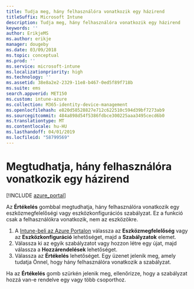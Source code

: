 ```yaml
---
title: Tudja meg, hány felhasználóra vonatkozik egy házirend
titleSuffix: Microsoft Intune
description: Tudja meg, hány felhasználóra vonatkozik egy házirend
keywords: ''
author: ErikjeMS
ms.author: erikje
manager: dougeby
ms.date: 03/09/2018
ms.topic: conceptual
ms.prod: ''
ms.service: microsoft-intune
ms.localizationpriority: high
ms.technology: ''
ms.assetid: 38e8a2e2-2329-11e8-b467-0ed5f89f718b
ms.suite: ems
search.appverid: MET150
ms.custom: intune-azure
ms.collection: M365-identity-device-management
ms.openlocfilehash: e820d58528827e712c622510c594d39bf7273ab9
ms.sourcegitcommit: 484a898d54f5386fdbce300225aaa3495cecd6b0
ms.translationtype: MT
ms.contentlocale: hu-HU
ms.lasthandoff: 04/01/2019
ms.locfileid: "58799569"
---
```

# <a name="evaluate-how-many-users-are-targeted-by-a-policy"></a>Megtudhatja, hány felhasználóra vonatkozik egy házirend
[!INCLUDE [azure_portal](./includes/azure_portal.md)]

Az **Értékelés** gombbal megtudhatja, hány felhasználóra vonatkozik egy eszközmegfelelőségi vagy eszközkonfigurációs szabályzat. Ez a funkció csak a felhasználókra vonatkozik, nem az eszközökre.

1.  A [Intune-beli az Azure Portalon](https://aka.ms/intuneportal) válassza az **Eszközmegfelelőség** vagy az **Eszközkonfiguráció** lehetőséget, majd a **Szabályzatok** elemet.
2.  Válassza ki az egyik szabályzatot vagy hozzon létre egy újat, majd válassza a **Hozzárendelések** lehetőséget.
3.  Válassza az **Értékelés** lehetőséget. Egy üzenet jelenik meg, amely tudatja Önnel, hogy hány felhasználóra vonatkozik a szabályzat.

Ha az **Értékelés** gomb szürkén jelenik meg, ellenőrizze, hogy a szabályzat hozzá van-e rendelve egy vagy több csoporthoz.

